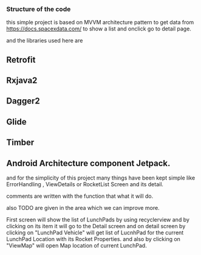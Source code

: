 
### Structure of the code ###
this simple project is based on MVVM architecture pattern to get data from https://docs.spacexdata.com/ to show a list and onclick go
to detail page.

and the libraries used here are
## Retrofit
## Rxjava2
## Dagger2
## Glide 
## Timber
## Android Architecture component Jetpack.


and for the simplicity of this project many things have been kept simple
like ErrorHandling , ViewDetails or RocketList Screen and its detail.

comments are written with the function that what it will do.

also TODO are given in the area which we can improve more.

First screen will show the list of LunchPads by using recyclerview  and by clicking on its item
it will go to the Detail screen and on detail screen by clicking on "LunchPad Vehicle"
will get list of LucnhPad for the current LunchPad Location with its Rocket Properties.
and also by clicking on "ViewMap" will open Map location of current LunchPad.

